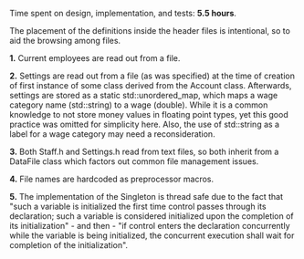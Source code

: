 Time spent on design, implementation, and tests: **5.5 hours**.

The placement of the definitions inside the header files is intentional, so to aid the browsing among files.

**1.** Current employees are read out from a file. 

**2.** Settings are read out from a file (as was specified) at the time of creation of first instance of some class derived from the Account class. Afterwards, settings are stored as a static std::unordered_map, which maps a wage category name (std::string) to a wage (double). 
While it is a common knowledge to not store money values in floating point types, yet this good practice was omitted for simplicity here. Also, the use of std::string as a label for a wage category may need a reconsideration.

**3.** Both Staff.h and Settings.h read from text files, so both inherit from a DataFile class which factors out common file management issues.

**4.** File names are hardcoded as preprocessor macros.

**5.** The implementation of the Singleton is thread safe due to the fact that "such a variable is initialized the first time control passes through its declaration; such a variable is considered initialized upon the completion of its initialization" - and then - "if control enters the declaration concurrently while the variable is being initialized, the concurrent execution shall wait for completion of the initialization".

